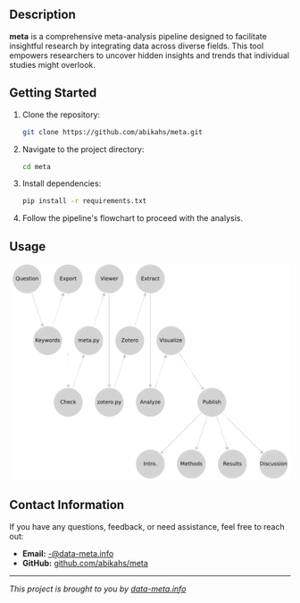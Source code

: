 ## Description

**meta** is a comprehensive meta-analysis pipeline designed to facilitate insightful research by integrating data across diverse fields. This tool empowers researchers to uncover hidden insights and trends that individual studies might overlook.

## Getting Started

1. Clone the repository:
   ```bash
   git clone https://github.com/abikahs/meta.git
   ```
2. Navigate to the project directory:
   ```bash
   cd meta
   ```
3. Install dependencies:
   ```bash
   pip install -r requirements.txt
   ```
4. Follow the pipeline's flowchart to proceed with the analysis.

## Usage
<p>
  <img src="./pipe.png" alt="pipeline" width="700">
</p>

## Contact Information

If you have any questions, feedback, or need assistance, feel free to reach out:

- **Email:** [-@data-meta.info](mailto:contact@data-meta.info)
- **GitHub:** [github.com/abikahs/meta](https://github.com/abikahs/meta)

---

*This project is brought to you by [data-meta.info](data-meta.info)*

